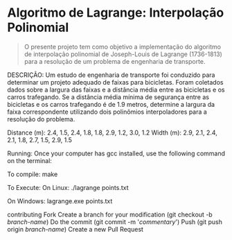 # Algoritmo de Lagrange: Interpolação Polinomial 
> O presente projeto tem como objetivo a implementação do algoritmo de interpolação polinomial de Joseph-Louis de Lagrange (1736-1813) para a resolução de um problema de engenharia de transporte. 

<p>
 DESCRIÇÃO:
Um estudo de engenharia de transporte foi conduzido para determinar um projeto adequado de faixas para bicicletas. Foram coletados dados sobre a largura das faixas e a distância média entre as bicicletas e os carros trafegando. Se a distância média mínima de segurança entre as bicicletas e os carros trafegando é de 1.9 metros, determine a largura da faixa correspondente utilizando dois polinômios interpoladores para a resolução do problema. 
 
</p> 

Distance (m): 
2.4, 1.5, 2.4, 1.8, 1.8, 2.9, 1.2, 3.0, 1.2 
Width (m): 
2.9, 2.1, 2.4, 2.1, 1.8, 2.7, 1.5, 2.9, 1.5

Running:
Once your computer has gcc installed, use the following command on the terminal:

To compile: make

To Execute:
On Linux: ./lagrange points.txt

On Windows: lagrange.exe points.txt

contributing
Fork 
Create a branch for your modification (git checkout -b _branch-name_) 
Do the commit (git commit -m '_commentary_') 
Push (git push origin _branch-name_) 
Create a new Pull Request 

